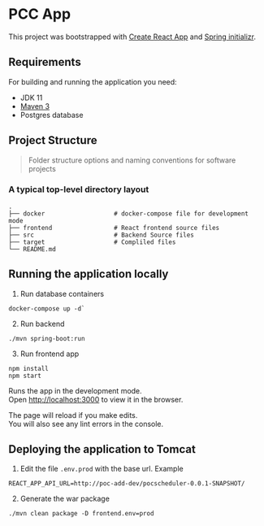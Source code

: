 # PCC App

This project was bootstrapped with [Create React App](https://github.com/facebook/create-react-app) and [Spring initializr](https://start.spring.io/).


## Requirements
For building and running the application you need:

- JDK 11
- [Maven 3](https://maven.apache.org)
- Postgres database

## Project Structure
> Folder structure options and naming conventions for software projects

### A typical top-level directory layout

    .
    ├── docker                   # docker-compose file for development mode
    ├── frontend                 # React frontend source files
    ├── src                      # Backend Source files 
    ├── target                   # Compliled files
    └── README.md
## Running the application locally
1. Run database containers 
```shell
docker-compose up -d`
```
2. Run backend
```shell
./mvn spring-boot:run
```
3. Run frontend app
```shell
npm install
npm start
```
Runs the app in the development mode.\
Open [http://localhost:3000](http://localhost:3000) to view it in the browser.

The page will reload if you make edits.\
You will also see any lint errors in the console.

## Deploying the application to Tomcat
1. Edit the file `.env.prod` with the base url. Example
```shell
REACT_APP_API_URL=http://poc-add-dev/pocscheduler-0.0.1-SNAPSHOT/
```
2. Generate the war package
```
./mvn clean package -D frontend.env=prod
```
